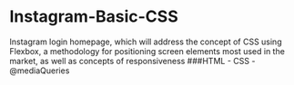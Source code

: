 # Instagram-Basic-CSS
Instagram login homepage, which will address the concept of CSS using Flexbox, a methodology for positioning screen elements most used in the market, as well as concepts of responsiveness
###HTML - CSS - @mediaQueries
